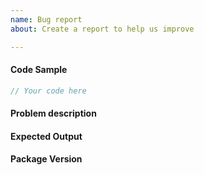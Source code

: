 ```yaml
---
name: Bug report
about: Create a report to help us improve

---
```


#### Code Sample

<!-- Should be a copy-pastable example if possible -->

```stata
// Your code here

```
#### Problem description

<!--
This should explain **why** the current behavior is a problem and why the expected output is a better solution.

**Note**: Many problems can be resolved by simply upgrading `stata_kernel` to the latest version. Before submitting, please check if that solution works for you.
-->

#### Expected Output

#### Package Version

<!-- You can find the package version with `pip show stata_kernel` -->
